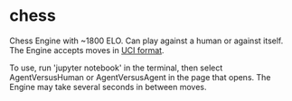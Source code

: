 # chess
Chess Engine with ~1800 ELO. Can play against a human or against itself. The Engine accepts moves in [UCI format](https://en.wikipedia.org/wiki/Universal_Chess_Interface).

To use, run 'jupyter notebook' in the terminal, then select AgentVersusHuman or AgentVersusAgent in the page that opens. The Engine may take several seconds in between moves.
